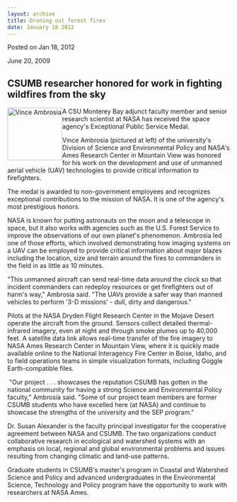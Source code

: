 ```yaml
---
layout: archive
title: Droning out forest fires
date: January 18 2012
---
```





<span class="date">Posted on Jan 18, 2012    </span>
<p>June 20, 2009</p>
<h2>CSUMB researcher honored for work in fighting wildfires from
the sky</h2>
<p><img alt="Vince Ambrosia" height="119" src="http://news.csumb.edu/sites/default/files/65/igx_migrate/images/ambrosia1.jpg" style="float:left" width="124">A CSU Monterey Bay adjunct faculty
member and senior research scientist at NASA has received the space
agency&apos;s Exceptional Public Service Medal.</img></p>
<p>Vince Ambrosia (pictured at left) of the university&apos;s Division
of Science and Environmental Policy and NASA&apos;s Ames Research Center
in Mountain View was honored for his work on the development and
use of unmanned aerial vehicle (UAV) technologies to provide
critical information to firefighters.</p>
<p>The medal is awarded to non-government employees and recognizes
exceptional contributions to the mission of NASA. It is one of the
agency&apos;s most prestigious honors.</p>
<p>NASA is known for putting astronauts on the moon and a telescope
in space, but it also works with agencies such as the U.S. Forest
Service to improve the observations of our own planet&apos;s phenomenon.
Ambrosia led one of those efforts, which involved demonstrating how
imaging systems on a UAV can be employed to provide critical
information about major blazes including the location, size and
terrain around the fires to commanders in the field in as little as
10 minutes.</p>
<p>&quot;This unmanned aircraft can send real-time data around the clock
so that incident commanders can redeploy resources or get
firefighters out of harm&apos;s way,&quot; Ambrosia said. &quot;The UAVs provide a
safer way than manned vehicles to perform &apos;3-D missions&apos; - dull,
dirty and dangerous.&quot;</p>
<p>Pilots at the NASA Dryden Flight Research Center in the Mojave
Desert operate the aircraft from the ground. Sensors collect
detailed thermal-infrared imagery, even at night and through smoke
plumes up to 40,000 feet. A satellite data link allows real-time
transfer of the fire imagery to NASA Ames Research Center in
Mountain View, where it is quickly made available online to the
National Interagency Fire Center in Boise, Idaho, and to field
operations teams in simple visualization formats, including Goggle
Earth-compatible files.</p>
<p>&#xA0;&quot;Our project . . . showcases the reputation CSUMB has
gotten in the national community for having a strong Science and
Environmental Policy faculty,&quot; Ambrosia said. &quot;Some of our project
team members are former CSUMB students who have excelled here (at
NASA) and continue to showcase the strengths of the university and
the SEP program.&quot;</p>
<p>Dr. Susan Alexander is the faculty principal investigator for
the cooperative agreement between NASA and CSUMB. The two
organizations conduct collaborative research in ecological and
watershed systems with an emphasis on local, regional and global
environmental problems and issues resulting from changing climatic
and land-use patterns.</p>
<p>Graduate students in CSUMB&apos;s master&apos;s program in Coastal and
Watershed Science and Policy and advanced undergraduates in the
Environmental Science, Technology and Policy program have the
opportunity to work with researchers at NASA Ames.</p>
<br/>




